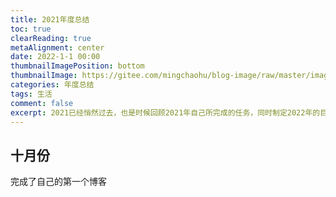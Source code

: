 ```yaml
---
title: 2021年度总结
toc: true
clearReading: true
metaAlignment: center
date: 2022-1-1 00:00
thumbnailImagePosition: bottom
thumbnailImage: https://gitee.com/mingchaohu/blog-image/raw/master/image/2022-blog.png
categories: 年度总结
tags: 生活
comment: false
excerpt: 2021已经悄然过去，也是时候回顾2021年自己所完成的任务，同时制定2022年的目标啦
---
```


## 十月份

完成了自己的第一个博客
